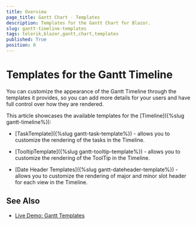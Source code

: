 ```yaml
---
title: Overview
page_title: Gantt Chart - Templates
description: Templates for the Gantt Chart for Blazor.
slug: gantt-timeline-templates
tags: telerik,blazor,gantt,chart,templates
published: True
position: 0
---
```


# Templates for the Gantt Timeline

You can customize the appearance of the Gantt Timeline through the templates it provides, so you can add more details for your users and have full control over how they are rendered.

This article showcases the available templates for the [Timeline]({%slug gantt-timeline%}):

* [TaskTemplate]({%slug gantt-task-template%}) - allows you to customize the rendering of the tasks in the Timeline.

* [TooltipTemplate]({%slug gantt-tooltip-template%}) - allows you to customize the rendering of the ToolTip in the Timeline.

* [Date Header Templates]({%slug gantt-dateheader-template%}) - allows you to customize the rendering of major and minor slot header for each view in the Timeline.


## See Also

  * [Live Demo: Gantt Templates](https://demos.telerik.com/blazor-ui/gantt/templates)
